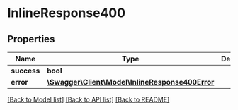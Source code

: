 # InlineResponse400

## Properties
Name | Type | Description | Notes
------------ | ------------- | ------------- | -------------
**success** | **bool** |  | [optional] 
**error** | [**\Swagger\Client\Model\InlineResponse400Error**](InlineResponse400Error.md) |  | [optional] 

[[Back to Model list]](../README.md#documentation-for-models) [[Back to API list]](../README.md#documentation-for-api-endpoints) [[Back to README]](../README.md)



